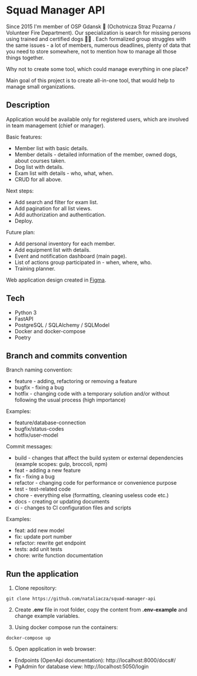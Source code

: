 # Squad Manager API

Since 2015 I'm member of OSP Gdansk 🚒 (Ochotnicza Straz Pozarna / Volunteer Fire Department). Our specialization is search for missing persons using trained and certified dogs 🐕‍🦺 . Each formalized group struggles with the same issues - a lot of members, numerous deadlines, plenty of data that you need to store somewhere, not to mention how to manage all those things together.

Why not to create some tool, which could manage everything in one place?

Main goal of this project is to create all-in-one tool, that would help to manage small organizations.

## Description
Application would be available only for registered users, which are involved in team management (chief or manager).

Basic features:
- Member list with basic details.
- Member details - detailed information of the member, owned dogs, about courses taken.
- Dog list with details.
- Exam list with details - who, what, when.
- CRUD for all above.

Next steps:
- Add search and filter for exam list.
- Add pagination for all list views.
- Add authorization and authentication.
- Deploy.

Future plan:
- Add personal inventory for each member.
- Add equipment list with details.
- Event and notification dashboard (main page).
- List of actions group participated in - when, where, who.
- Training planner.

Web application design created in [Figma](https://www.figma.com/file/d2eQcOC1lFrzm9YcfCJkHZ/OSP---Web-design).

## Tech
- Python 3
- FastAPI
- PostgreSQL / SQLAlchemy / SQLModel
- Docker and docker-compose
- Poetry

## Branch and commits convention

Branch naming convention:
- feature - adding, refactoring or removing a feature
- bugfix - fixing a bug
- hotfix - changing code with a temporary solution and/or without following the usual process (high importance)

Examples:
- feature/database-connection
- bugfix/status-codes
- hotfix/user-model

Commit messages:
- build - changes that affect the build system or external dependencies (example scopes: gulp, broccoli, npm)
- feat - adding a new feature
- fix - fixing a bug
- refactor - changing code for performance or convenience purpose
- test - test-related code
- chore - everything else (formatting, cleaning useless code etc.)
- docs - creating or updating documents
- ci - changes to  CI configuration files and scripts

Examples:
- feat: add new model
- fix: update port number
- refactor: rewrite get endpoint
- tests: add unit tests
- chore: write function documentation

## Run the application

1. Clone repository:
```
git clone https://github.com/nataliacza/squad-manager-api
```

2. Create **.env** file in root folder, copy the content from **.env-example** and change example variables.

3. Using docker compose run the containers:
```
docker-compose up
```

5. Open application in web browser:
- Endpoints (OpenApi documentation): http://localhost:8000/docs#/
- PgAdmin for database view: http://localhost:5050/login
